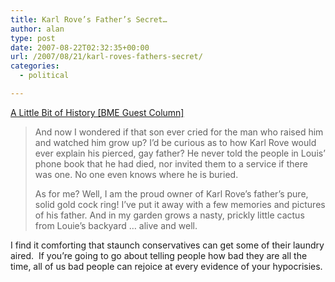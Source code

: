 ```yaml
---
title: Karl Rove’s Father’s Secret…
author: alan
type: post
date: 2007-08-22T02:32:35+00:00
url: /2007/08/21/karl-roves-fathers-secret/
categories:
  - political

---
```

[A Little Bit of History [BME Guest Column]][1]




> And now I wondered if that son ever cried for the man who raised him and watched him grow up? I’d be curious as to how Karl Rove would ever explain his pierced, gay father? He never told the people in Louis’ phone book that he had died, nor invited them to a service if there was one. No one even knows where he is buried. </p>
>
> As for me? Well, I am the proud owner of Karl Rove’s father’s pure, solid gold cock ring! I’ve put it away with a few memories and pictures of his father. And in my garden grows a nasty, prickly little cactus from Louie’s backyard &#8230; alive and well.

I find it comforting that staunch conservatives can get some of their laundry aired.&nbsp; If you&#8217;re going to go about telling people how bad they are all the time, all of us bad people can rejoice at every evidence of your hypocrisies.


 [1]: http://www.bmezine.com/news/guest/20070818.html
